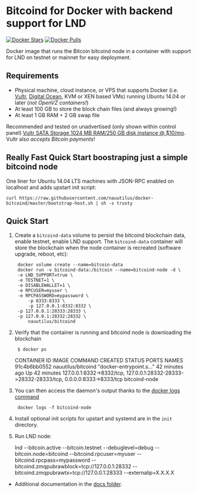 Bitcoind for Docker with backend support for LND
===================

[![Docker Stars](https://img.shields.io/docker/stars/kylemanna/bitcoind.svg)](https://hub.docker.com/r/nauutilus/bitcoind/)
[![Docker Pulls](https://img.shields.io/docker/pulls/kylemanna/bitcoind.svg)](https://hub.docker.com/r/nauutilus/bitcoind/)

Docker image that runs the Bitcoin bitcoind node in a container with support for LND on testnet or mainnet for easy deployment.

Requirements
------------

* Physical machine, cloud instance, or VPS that supports Docker (i.e. [Vultr](http://bit.ly/1HngXg0), [Digital Ocean](http://bit.ly/18AykdD), KVM or XEN based VMs) running Ubuntu 14.04 or later (*not OpenVZ containers!*)
* At least 100 GB to store the block chain files (and always growing!)
* At least 1 GB RAM + 2 GB swap file

Recommended and tested on unadvertised (only shown within control panel) [Vultr SATA Storage 1024 MB RAM/250 GB disk instance @ $10/mo](http://bit.ly/vultrbitcoind).  Vultr also *accepts Bitcoin payments*!


Really Fast Quick Start boostraping just a simple bitcoind node
-----------------------

One liner for Ubuntu 14.04 LTS machines with JSON-RPC enabled on localhost and adds upstart init script:

    curl https://raw.githubusercontent.com/nauutilus/docker-bitcoind/master/bootstrap-host.sh | sh -s trusty


Quick Start
-----------

1. Create a `bitcoind-data` volume to persist the bitcoind blockchain data, enable testnet, enable LND support.  The `bitcoind-data` container will store the blockchain when the node container is recreated (software upgrade, reboot, etc):

        docker volume create --name=bitcoin-data
        docker run -v bitcoind-data:/bitcoin --name=bitcoind-node -d \
	    -e LND_SUPPORT=true \
	    -e TESTNET=1 \
	    -e DISABLEWALLET=1 \
	    -e RPCUSER=myuser \
	    -e RPCPASSWORD=mypassword \ 
            -p 8333:8333 \
            -p 127.0.0.1:8332:8332 \
	    -p 127.0.0.1:28333:28333 \
	    -p 127.0.0.1:28332:28332 \
            nauutilus/bitcoind

2. Verify that the container is running and bitcoind node is downloading the blockchain

        $ docker ps
	CONTAINER ID        IMAGE                          COMMAND                  CREATED             STATUS              PORTS                                                                                      NAMES
	91c4b6bb0552        nauutilus/bitcoind             "docker-entrypoint.s…"   42 minutes ago      Up 42 minutes       127.0.0.1:8332->8332/tcp, 127.0.0.1:28332-28333->28332-28333/tcp, 0.0.0.0:8333->8333/tcp   bitcoind-node
3. You can then access the daemon's output thanks to the [docker logs command]( https://docs.docker.com/reference/commandline/cli/#logs)

        docker logs -f bitcoind-node

4. Install optional init scripts for upstart and systemd are in the `init` directory.


5. Run LND node:

	lnd --bitcoin.active --bitcoin.testnet --debuglevel=debug --bitcoin.node=bitcoind --bitcoind.rpcuser=myuser --bitcoind.rpcpass=mypassword --bitcoind.zmqpubrawblock=tcp://127.0.0.1:28332 --bitcoind.zmqpubrawtx=tcp://127.0.0.1:28333 --externalip=X.X.X.X


* Additional documentation in the [docs folder](docs).
